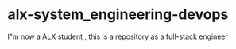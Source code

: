 # alx-system_engineering-devops
I"m now a ALX student , this is a repository as a full-stack engineer
